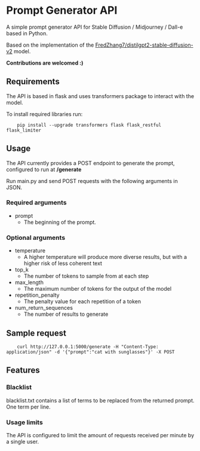 # Prompt Generator API

A simple prompt generator API for Stable Diffusion / Midjourney / Dall-e based in Python.

Based on the implementation of the [FredZhang7/distilgpt2-stable-diffusion-v2](https://huggingface.co/FredZhang7/distilgpt2-stable-diffusion-v2) model.

**Contributions are welcomed :)**
## Requirements

The API is based in flask and uses transformers package to interact with the model.

To install required libraries run:

        pip install --upgrade transformers flask flask_restful flask_limiter

## Usage

The API currently provides a POST endpoint to generate the prompt, configured to run at **/generate**

Run main.py and send POST requests with the following arguments in JSON.

### Required arguments

- prompt
  - The beginning of the prompt.

### Optional arguments

- temperature
  - A higher temperature will produce more diverse results, but with a higher risk of less coherent text
- top_k
  - The number of tokens to sample from at each step
- max_length
  - The maximum number of tokens for the output of the model
- repetition_penalty
  - The penalty value for each repetition of a token
- num_return_sequences
  - The number of results to generate

## Sample request

        curl http://127.0.0.1:5000/generate -H "Content-Type: application/json" -d '{"prompt":"cat with sunglasses"}' -X POST

## Features

### Blacklist

blacklist.txt contains a list of terms to be replaced from the returned prompt. One term per line.

### Usage limits

The API is configured to limit the amount of requests received per minute by a single user.